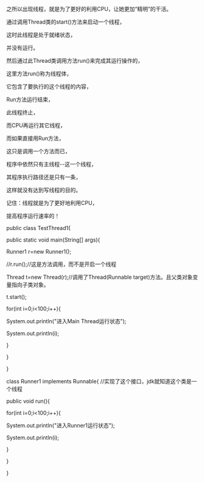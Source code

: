 之所以出现线程，就是为了更好的利用CPU，让她更加“精明”的干活。



通过调用Thread类的start()方法来启动一个线程，

这时此线程是处于就绪状态，

并没有运行。

然后通过此Thread类调用方法run()来完成其运行操作的，

这里方法run()称为线程体，

它包含了要执行的这个线程的内容，

Run方法运行结束，

此线程终止，

而CPU再运行其它线程，



而如果直接用Run方法，

这只是调用一个方法而已，

程序中依然只有主线程--这一个线程，

其程序执行路径还是只有一条，

这样就没有达到写线程的目的。



记住：线程就是为了更好地利用CPU，

提高程序运行速率的！



public class TestThread1{

 public static void main(String[] args){

  Runner1 r=new Runner1();

  //r.run();//这是方法调用，而不是开启一个线程

  Thread t=new Thread(r);//调用了Thread(Runnable target)方法。且父类对象变量指向子类对象。

  t.start();

  

  for(int i=0;i<100;i++){

   System.out.println("进入Main Thread运行状态");

   System.out.println(i);

  }

 }

}

class Runner1 implements Runnable{ //实现了这个接口，jdk就知道这个类是一个线程

 public void run(){

  

  for(int i=0;i<100;i++){

   System.out.println("进入Runner1运行状态");

   System.out.println(i);

  }

 }

}